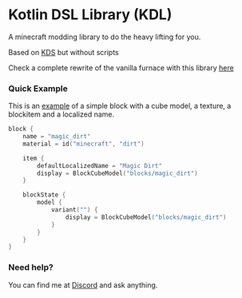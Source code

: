 # Kotlin DSL Library (KDL)
A minecraft modding library to do the heavy lifting for you.

Based on [KDS](https://github.com/cout970/KDS) but without scripts

Check a complete rewrite of the vanilla furnace with this library [here](src/examples/kotlin/example_mod/Furnace.kt)

### Quick Example
This is an [example](src/examples/kotlin/example_mod/Blocks.kt) of a simple block with a cube model, a texture, a blockitem and a localized name. 
```kotlin
block {
    name = "magic_dirt"
    material = id("minecraft", "dirt")

    item {
        defaultLocalizedName = "Magic Dirt"
        display = BlockCubeModel("blocks/magic_dirt")
    }

    blockState {
        model {
            variant("") {
                display = BlockCubeModel("blocks/magic_dirt")
            }
        }
    }
}
```

### Need help?
You can find me at [Discord](https://discord.gg/VbQs3ve) and ask anything.